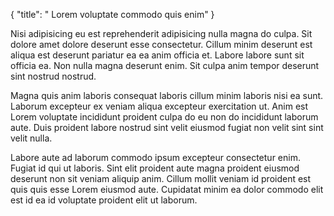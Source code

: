 {
  "title": " Lorem voluptate commodo quis enim"
}

Nisi adipisicing eu est reprehenderit adipisicing nulla magna do culpa. Sit dolore amet dolore deserunt esse consectetur. Cillum minim deserunt est aliqua est deserunt pariatur ea ea anim officia et. Labore labore sunt sit officia ea. Non nulla magna deserunt enim. Sit culpa anim tempor deserunt sint nostrud nostrud.

Magna quis anim laboris consequat laboris cillum minim laboris nisi ea sunt. Laborum excepteur ex veniam aliqua excepteur exercitation ut. Anim est Lorem voluptate incididunt proident culpa do eu non do incididunt laborum aute. Duis proident labore nostrud sint velit eiusmod fugiat non velit sint sint velit nulla.

Labore aute ad laborum commodo ipsum excepteur consectetur enim. Fugiat id qui ut laboris. Sint elit proident aute magna proident eiusmod deserunt non sit veniam aliquip anim. Cillum mollit veniam id proident est quis quis esse Lorem eiusmod aute. Cupidatat minim ea dolor commodo elit est id ea id voluptate proident elit ut laborum.